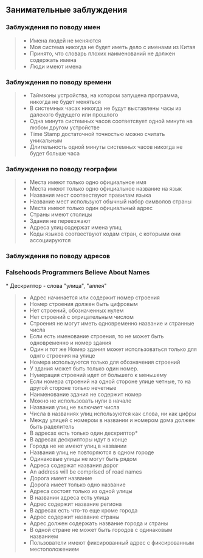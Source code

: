 ## Занимательные заблуждения

### Заблуждения по поводу имен

> * Имена людей не меняются
> * Моя система никогда не будет иметь дело с именами из Китая
> * Принято, что словарь плохих наименований не должен содержать имена
> * Люди имеют имена

### Заблуждения по поводу времени

> * Таймзоны устройства, на котором запущена программа, никогда не будет меняться
> * В системных часах никогда не будут выставлены часы из далекого будущего или прошлого
> * Одна минута системных часов соответсвует одной минуте на любом другом устройстве
> * Time Stamp достаточной точностью можно считать уникальным
> * Длительность одной минуты системных часов никогда не будет больше часа

### Заблуждения по поводу географии
> * Места имеют только одно официальное имя
> * Места имеют только одно официальное название на язык
> * Названия мест соотвествуют правилам языка
> * Название мест используют обычный набор символов страны 
> * Места имеют только один официальный адрес
> * Cтраны имеют столицы
> * Здания не переезжают
> * Адреса улиц содержат имена улиц
> * Коды языков соотвествуют кодам стран, с которыми они ассоциируются

### Заблуждения по поводу адресов
### Falsehoods Programmers Believe About Names
\* Дескриптор - слова "улица", "аллея"
> * Адрес начинается или содержит номер строения
> * Номер строения должен быть цифровым
> * Нет строений, обозначенных нулем
> * Нет строений с отрицательным числом
> * Строения не могут иметь одновременно название и странные числа
> * Если есть именование строения, то не может быть одновременно и номер здания
> * Один и тот же Номер здания может использоваться только для однго строения на улице
> * Номера используются только для обозначения строений
> * У здания может быть только один номер.
> * Нумерация строений идет от большего к меньшему
> * Если номера строений на одной стороне улице четные, то на другой стороне только нечетные
> * Наименование здания не содержит номер
> * Можно не использовать нули в начале
> * Названия улиц не включает числа
> * Числа в названиях улиц используются как слова, ни как цифры
> * Между улицей с номером в названии и номером дома должен быть раделитель
> * В адресах есть только один дескриптор\*
> * В адресах дескрипторы идут в конце
> * Города не не имеют улиц в названии
> * Названия улиц не повторяются в одном городе
> * Одинаковые улицы не могут быть рядом
> * Адреса содержат названия дорог
> * An address will be comprised of road names
> * Дорога имеет название
> * Дорога имеет только одно название
> * Адреса состоят только из одной улицы
> * В названии адреса есть улица
> * Адрес содержит название региона
> * В адресах есть что-то еще кроме города
> * Адрес содержит название страны
> * Адрес должен содержать название города и страны
> * В одной стране не может быть городов с одинаковым названием
> * Пользователи имеют фиксированный адрес с фиксированным местоположением
